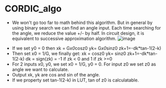 # CORDIC_algo
* We won't go too far to math behind this algorithm. But in general by using binary search we can find an angle input. Each time searching for the angle, we reduce the value +/- by half. In circuit design, it is equivalent to successive approximation algorithm.
![image](https://user-images.githubusercontent.com/57820377/144734930-9e61bfe0-3f07-48f4-a232-92a5f9063257.png)
- If we set y0 = 0 then 
xk = G*x0*cosz0
yk= G*x0*sinz0
zk+1=-dk*tan-1(2-k)
- Then set x0 = 1/G, we finally get:
xk = cosz0
yk= sinz0
zk+1=-dk*tan-1(2-k) 
dk = sign(zk) = -1 if zk < 0 and 1 if zk >=0
- For 2 inputs x0, y0, we set x0 = 1/G, y0 = 0. For input z0 we set z0 as angle we want to calculate. 
- Output xk, yk are cos and sin of the angle. 
- If we property set tan-1(2-k) in LUT, tan of z0 is calculatable. 

